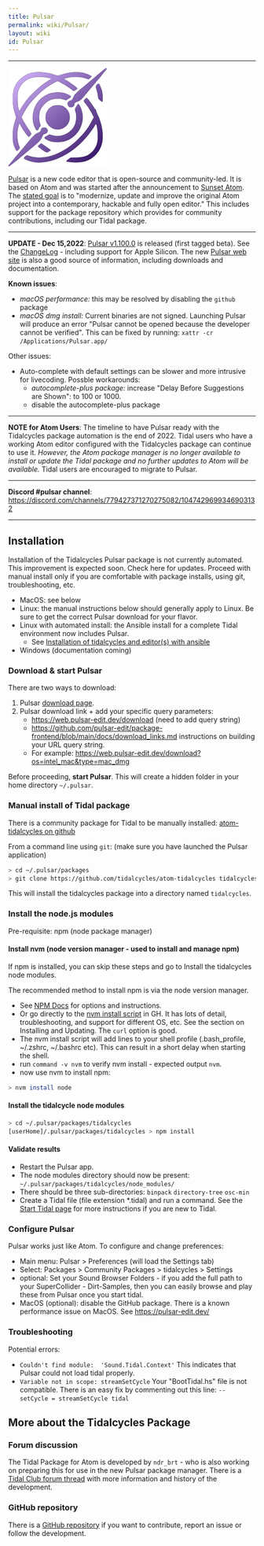```yaml
---
title: Pulsar
permalink: wiki/Pulsar/
layout: wiki
id: Pulsar
---
```

----

![pulsaricon](pulsaricon.png)

[Pulsar](https://pulsar-edit.dev/) is a new code editor that is open-source and community-led. It is based on Atom and was started after the announcement to [Sunset Atom](https://github.blog/2022-06-08-sunsetting-atom/). The [stated goal](https://pulsar-edit.dev/about.html) is to "modernize, update and improve the original Atom project into a contemporary, hackable and fully open editor." This includes support for the package repository which provides for community contributions, including our Tidal package.

---

**UPDATE - Dec 15,2022**: [Pulsar v1.100.0](https://github.com/pulsar-edit/pulsar/releases/tag/v1.100.0-beta) is released (first tagged beta). See the [ChangeLog](https://github.com/pulsar-edit/pulsar/blob/master/CHANGELOG.md) - including support for Apple Silicon. The new [Pulsar web site](https://pulsar-edit.dev/) is also a good source of information, including downloads and documentation.

**Known issues**:
- *macOS performance:* this may be resolved by disabling the `github` package
- *macOS dmg install:* Current binaries are not signed. Launching Pulsar will produce an error "Pulsar cannot be opened because the developer cannot be verified". This can be fixed by running:
`xattr -cr /Applications/Pulsar.app/`

Other issues:
- Auto-complete with default settings can be slower and more intrusive for livecoding. Possble workarounds:
    - *autocomplete-plus package:* increase "Delay Before Suggestions are Shown": to 100 or 1000.
    - disable the autocomplete-plus package

---
**NOTE for Atom Users**: The timeline to have Pulsar ready with the Tidalcycles package automation is the end of 2022. Tidal users who have a working Atom editor configured with the Tidalcycles package can continue to use it. *However, the Atom package manager is no longer available to install or update the Tidal package and no further updates to Atom will be available.* Tidal users are encouraged to migrate to Pulsar.

---

**Discord #pulsar channel**: https://discord.com/channels/779427371270275082/1047429699346903132

---

## Installation
Installation of the Tidalcycles Pulsar package is not currently automated. This improvement is expected soon. Check here for updates. Proceed with manual install only if you are comfortable with package installs, using git, troubleshooting, etc.

- MacOS: see below
- Linux: the manual instructions below should generally apply to Linux. Be sure to get the correct Pulsar download for your flavor.
- Linux with automated install: the Ansible install for a complete Tidal environment now includes Pulsar.
    - See [Installation of tidalcycles and editor(s) with ansible](https://github.com/cleary/ansible-tidalcycles)
- Windows (documentation coming)

### Download & start Pulsar
There are two ways to download:
1. Pulsar [download page](https://pulsar-edit.dev/download.html).
2. Pulsar download link + add your specific query parameters:
    - https://web.pulsar-edit.dev/download (need to add query string)
    - https://github.com/pulsar-edit/package-frontend/blob/main/docs/download_links.md instructions on building your URL query string.
    - For example: https://web.pulsar-edit.dev/download?os=intel_mac&type=mac_dmg

Before proceeding, **start Pulsar**. This will create a hidden folder in your home directory `~/.pulsar`.

### Manual install of Tidal package
There is a community package for Tidal to be manually installed: [atom-tidalcycles on github](https://github.com/tidalcycles/atom-tidalcycles)

From a command line using `git`: (make sure you have launched the Pulsar application)

```bash
> cd ~/.pulsar/packages
> git clone https://github.com/tidalcycles/atom-tidalcycles tidalcycles
```

This will install the tidalcycles package into a directory named `tidalcycles`.

### Install the node.js modules
Pre-requisite: npm (node package manager)

#### Install nvm (node version manager - used to install and manage npm)
If npm is installed, you can skip these steps and go to Install the tidalcycles node modules.

The recommended method to install npm is via the node version manager.
- See [NPM Docs](https://docs.npmjs.com/downloading-and-installing-node-js-and-npm) for options and instructions.
- Or go directly to the [nvm install script](https://github.com/nvm-sh/nvm) in GH. It has lots of detail, troubleshooting, and support for different OS, etc. See the section on Installing and Updating. The `curl` option is good.  
- The nvm install script will add lines to your shell profile (.bash_profile, ~/.zshrc, ~/.bashrc etc). This can result in a short delay when starting the shell.
- run `command -v nvm` to verify nvm install - expected output `nvm`.
- now use nvm to install npm:

```bash
> nvm install node
```

#### Install the tidalcycle node modules

```bash
> cd ~/.pulsar/packages/tidalcycles
[userHome]/.pulsar/packages/tidalcycles > npm install
```

#### Validate results
- Restart the Pulsar app.
- The node modules directory should now be present: `~/.pulsar/packages/tidalcycles/node_modules/`
- There should be three sub-directories: `binpack` `directory-tree` `osc-min`
- Create a Tidal file (file extension *.tidal) and run a command. See the [Start Tidal page](https://tidalcycles.org/docs/getting-started/tidal_start) for more instructions if you are new to Tidal.

### Configure Pulsar
Pulsar works just like Atom. To configure and change preferences:
- Main menu: Pulsar > Preferences  (will load the Settings tab)
- Select: Packages > Community Packages > tidalcycles > Settings
- optional: Set your Sound Browser Folders - if you add the full path to your SuperCollider - Dirt-Samples, then you can easily browse and play these from Pulsar once you start tidal.
- MacOS (optional): disable the GitHub package. There is a known performance issue on MacOS. See https://pulsar-edit.dev/

### Troubleshooting
Potential errors:
- `Couldn't find module:  'Sound.Tidal.Context'`  This indicates that Pulsar could not load tidal properly.
- `Variable not in scope: streamSetCycle`  Your "BootTidal.hs" file is not compatible. There is an easy fix by commenting out this line: `-- setCycle = streamSetCycle tidal`

## More about the Tidalcycles Package

### Forum discussion

The Tidal Package for Atom is developed by `ndr_brt` - who is also working on preparing this for use in the new Pulsar package manager. There is a [Tidal Club forum thread](https://club.tidalcycles.org/t/the-atom-plugin-thread/2244) with more information and history of the development.

### GitHub repository

There is a [GitHub repository](https://github.com/tidalcycles/atom-tidalcycles) if you want to contribute, report an issue or follow the development.
